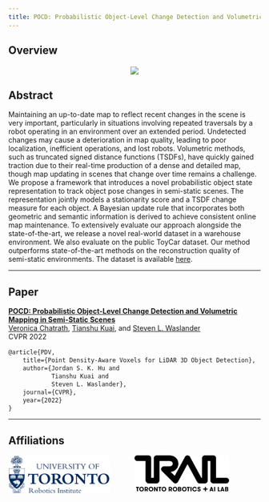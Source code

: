 ```yaml
---
title: POCD: Probabilistic Object-Level Change Detection and Volumetric Mapping in Semi-Static Scenes
---
```


<style>
.row {
  display: flex;
}

/* Create three equal columns that sits next to each other */
.column {
  flex: 33.33%;
  padding: 0px;
}
</style>

## Overview
<p style="text-align:center;"><img
    src="Figures/PDV_overview.png" align="center">
</p>

## Abstract
Maintaining an up-to-date map to reflect recent changes in the scene is very important, particularly in situations involving repeated traversals by a robot operating in an environment over an extended period. Undetected changes may cause a deterioration in map quality, leading to poor localization, inefficient operations, and lost robots. Volumetric methods, such as truncated signed distance functions (TSDFs), have quickly gained traction due to their real-time production of a dense and detailed map, though map updating in scenes that change over time remains a challenge. We propose a framework that introduces a novel probabilistic object state representation to track object pose changes in semi-static scenes. The representation jointly models a stationarity score and a TSDF change measure for each object. A Bayesian update rule that incorporates both geometric and semantic information is derived to achieve consistent online map maintenance. To extensively evaluate our approach alongside the state-of-the-art, we release a novel real-world dataset in a warehouse environment. We also evaluate on the public ToyCar dataset. Our method outperforms state-of-the-art methods on the reconstruction quality of semi-static environments. The dataset is available [here](https://github.com/TRAILab/PDV).

---
## Paper
**[POCD: Probabilistic Object-Level Change Detection and Volumetric Mapping in Semi-Static Scenes](https://arxiv.org/abs/2205.01202)**\
[Veronica Chatrath](https://scholar.google.com/citations?user=aPx2zd8AAAAJ&hl=en), [Tianshu Kuai](https://scholar.google.com/citations?user=mFQ8ICgAAAAJ&hl=en), and [Steven L. Waslander](https://scholar.google.com/citations?user=jY_Bcd8AAAAJ&hl=en)\
CVPR 2022
```
@article{PDV,
    title={Point Density-Aware Voxels for LiDAR 3D Object Detection},
    author={Jordan S. K. Hu and
            Tianshu Kuai and
            Steven L. Waslander},
    journal={CVPR},
    year={2022}
}
```

---
## Affiliations
<div class="row">
  <div class="column">
    <a href="https://robotics.utoronto.ca/">
        <img src="Figures/UofT.png" alt="Snow" style="width:80%; align:left">
    </a>
  </div>
  <div class="column">
    <a href="https://www.trailab.utias.utoronto.ca/">
        <img src="Figures/trailab.svg" alt="Forest" style="width:75%">
    </a>
  </div>
</div>
<hr style="height:60px; visibility:hidden;" />
